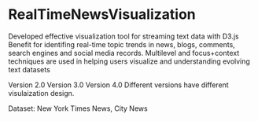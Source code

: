 # RealTimeNewsVisualization
Developed effective visualization tool for streaming text data with D3.js
Benefit for identifing real-time topic trends in news, blogs, comments, search engines and social media records.
Multilevel and focus+context techniques are used in helping users visualize and understanding evolving text datasets

Version 2.0
Version 3.0
Version 4.0
Different versions have different visulaization design.

Dataset: New York Times News, City News

